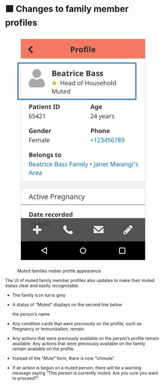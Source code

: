 # 🟧 Changes to family member profiles

<figure><img src="../.gitbook/assets/image (4).png" alt=""><figcaption><p>Muted families meber profile appearance</p></figcaption></figure>



The UI of muted family member profiles also updates to make their muted status clear and easily recognizable.

* The family icon turns grey
*   A status of “Muted” displays on the second line below

    the person’s name
* Any condition cards that were previously on the profile, such as Pregnancy or Immunization, remain
* Any actions that were previously available on the person’s profile remain available. Any actions that were previously available on the family remain available on the profile.
* Instead of the “Mute” form, there is now “Unmute”
* If an action is begun on a muted person, there will be a warning message saying “This person is currently muted. Are you sure you want to proceed?”

